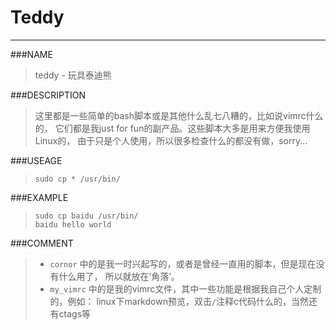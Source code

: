 Teddy
===
---

###NAME
> teddy - 玩具泰迪熊

###DESCRIPTION
> 这里都是一些简单的bash脚本或是其他什么乱七八糟的，比如说vimrc什么的，
> 它们都是我just for fun的副产品。这些脚本大多是用来方便我使用Linux的，
> 由于只是个人使用，所以很多检查什么的都没有做，sorry...

###USEAGE
> `sudo cp * /usr/bin/`

###EXAMPLE
> `sudo cp baidu /usr/bin/`<br>
> `baidu hello world`

###COMMENT
> - `cornor` 中的是我一时兴起写的，或者是曾经一直用的脚本，但是现在没有什么用了，
> 所以就放在‘角落’。
> - `my_vimrc` 中的是我的vimrc文件，其中一些功能是根据我自己个人定制的，例如：
> linux下markdown预览，双击`/`注释c代码什么的，当然还有ctags等

